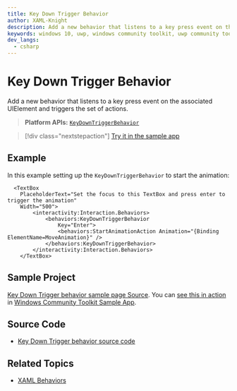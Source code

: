 ```yaml
---
title: Key Down Trigger Behavior
author: XAML-Knight
description: Add a new behavior that listens to a key press event on the associated UIElement and triggers the set of actions.
keywords: windows 10, uwp, windows community toolkit, uwp community toolkit, uwp toolkit, textbox, behaviors, interactivity, KeyDownTrigger, key down trigger
dev_langs:
  - csharp
---
```


# Key Down Trigger Behavior

Add a new behavior that listens to a key press event on the associated UIElement and triggers the set of actions.

> **Platform APIs:** [`KeyDownTriggerBehavior`](/dotnet/api/microsoft.toolkit.uwp.ui.behaviors.keydowntriggerbehavior)

> [!div class="nextstepaction"]
> [Try it in the sample app](uwpct://Helpers?sample=KeyDownTriggerBehavior)

## Example

In this example setting up the `KeyDownTriggerBehavior` to start the animation:

```xaml
  <TextBox
    PlaceholderText="Set the focus to this TextBox and press enter to trigger the animation"
    Width="500">
        <interactivity:Interaction.Behaviors>
            <behaviors:KeyDownTriggerBehavior
                Key="Enter">
                <behaviors:StartAnimationAction Animation="{Binding ElementName=MoveAnimation}" />
            </behaviors:KeyDownTriggerBehavior>
        </interactivity:Interaction.Behaviors>
    </TextBox>
```

## Sample Project

[Key Down Trigger behavior sample page Source](https://github.com/windows-toolkit/WindowsCommunityToolkit/tree/main/Microsoft.Toolkit.Uwp.SampleApp/SamplePages/KeyDownTriggerBehavior). You can [see this in action](uwpct://Helpers?sample=KeyDownTriggerBehavior) in [Windows Community Toolkit Sample App](https://aka.ms/windowstoolkitapp).

## Source Code

- [Key Down Trigger behavior source code](https://github.com/windows-toolkit/WindowsCommunityToolkit/tree/main/Microsoft.Toolkit.Uwp.UI.Behaviors/Keyboard)

## Related Topics

- [XAML Behaviors](https://github.com/microsoft/XamlBehaviors/wiki)